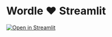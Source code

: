 # Wordle :heart: Streamlit

[![Open in Streamlit](https://static.streamlit.io/badges/streamlit_badge_black_white.svg)](https://share.streamlit.io/aglove2189/wordle/main/wordle.py)
